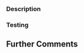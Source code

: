 <!--
Parent issue: https://foo
-->

<!--
Uncomment the previously and add the parent issue link at the top of the PR body
if this PR is related to a parent issue. Add below the relevant parts of the
parent issue body.
-->

### Description
<!-- Please describe your pull request. -->

### Testing
<!-- Describe the best way to test or validate your PR. -->

## Further Comments

<!--
If this is a relatively large or complex change, you can start the discussion by 
explaining why you chose this specific solution, what are the alternatives you 
considered, etc.
-->